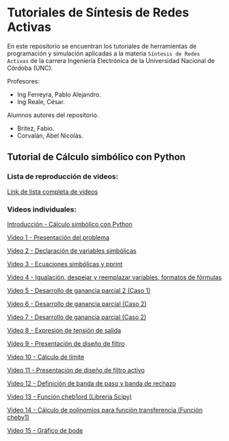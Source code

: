 # Tutoriales de Síntesis de Redes Activas

En este repositorio se encuentran los tutoriales de herramientas de programación y simulación aplicadas a la materia `Síntesis de Redes Activas` de la carrera Ingeniería Electrónica de la Universidad Nacional de Córdoba (UNC).

Profesores:

- Ing Ferreyra, Pablo Alejandro.
- Ing Reale, César.

Alumnos autores del repositorio.

- Britez, Fabio.
- Corvalán, Abel Nicolás.

## Tutorial de Cálculo simbólico con Python

### Lista de reproducción de videos:

[Link de lista completa de videos](https://www.youtube.com/watch?v=F6ujjDOjWQo&list=PLe_mZX5j2OGN8P_5LrESM40GkV0_E-5Xi&index=2)

### Videos individuales:

[Introducción - Cálculo simbólico con Python](https://youtu.be/F6ujjDOjWQo)

[Video 1 - Presentación del problema](https://youtu.be/cqacZlsLZ64)

[Video 2 - Declaración de variables simbólicas](https://youtu.be/h6vjE2R-K2s)

[Video 3 - Ecuaciones simbólicas y pprint](https://youtu.be/0l3c6Er5YUQ)

[Video 4 - Igualación, despejar y reemplazar variables, formatos de fórmulas](https://youtu.be/ZBzXcyAaMy4)

[Video 5 - Desarrollo de ganancia parcial 2 (Caso 1)](https://youtu.be/0o_GcfVgaRQ)


[Video 6 - Desarrollo de ganancia parcial (Caso 2)](https://youtu.be/xHdlE0GsgGk)

[Video 7 - Desarrollo de ganancia parcial (Caso 2)](https://youtu.be/K_pVzdAvSGM)

[Video 8 - Expresión de tensión de salida](https://youtu.be/6gXkAlmP5tg)

[Video 9 - Presentación de diseño de filtro](https://youtu.be/3gi1Zy24C6s)

[Video 10 - Cálculo de límite](https://youtu.be/PcR_LoR0PtA)

[Video 11 - Presentación de diseño de filtro activo](https://youtu.be/DgbPz_TYCtk)

[Video 12 - Definición de banda de paso y banda de rechazo](https://youtu.be/vdy0UPA0DSA)

[Video 13 - Función cheb1ord (Librería Scipy)](https://youtu.be/XyyZhRYgCfQ)

[Video 14 - Cálculo de polinomios para función transferencia (Función cheby1)](https://youtu.be/8oRMgSr7rn8)

[Video 15 - Gráfico de bode](https://youtu.be/t3egfR55wb8)
